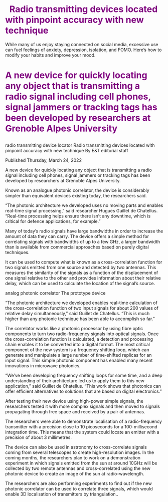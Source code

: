 
<!DOCTYPE html>
<html>
<head>
</head>
<body>
<h1>  <FONT COLOR = "purple">Radio transmitting devices located with pinpoint accuracy with new technique </FONT COLOR></h1>
<article> 
<head>While many of us enjoy staying connected on social media, excessive use can fuel feelings of anxiety, depression, isolation, and FOMO. Here’s how to modify your habits and improve your mood.</article>
</head>
<h1><p><FONT COLOR = "PURPLE"> A new device for quickly locating any object that is transmitting a radio signal including cell phones, signal jammers or tracking tags has been developed by researchers at Grenoble Alpes University</FONT COLOR> </p></h1>
<p> radio transmitting device locator
Radio transmitting devices located with pinpoint accuracy with new technique
By E&T editorial staff 

Published Thursday, March 24, 2022 

A new device for quickly locating any object that is transmitting a radio signal including cell phones, signal jammers or tracking tags has been developed by researchers at Grenoble Alpes University. 

Known as an analogue photonic correlator, the device is considerably simpler than equivalent devices existing today, the researchers said. 

“The photonic architecture we developed uses no moving parts and enables real-time signal processing,” said researcher Hugues Guillet de Chatellus. “Real-time processing helps ensure there isn’t any downtime, which is critical for defence applications, for example.” 

Many of today’s radio signals have large bandwidths in order to increase the amount of data they can carry. The device offers a simple method for correlating signals with bandwidths of up to a few GHz, a larger bandwidth than is available from commercial approaches based on purely digital techniques. 

It can be used to compute what is known as a cross-correlation function for two signals emitted from one source and detected by two antennas. This measures the similarity of the signals as a function of the displacement of one signal relative to the other and provides information about their relative delay, which can be used to calculate the location of the signal’s source. 

analog photonic correlator
The prototype device 

“The photonic architecture we developed enables real-time calculation of the cross-correlation function of two input signals for about 200 values of relative delay simultaneously,” said Guillet de Chatellus. “This is much higher than any photonic technique has been able to accomplish so far.” 

The correlator works like a photonic processor by using fibre optic components to turn two radio-frequency signals into optical signals. Once the cross-correlation function is calculated, a detection and processing chain enables it to be converted into a digital format.
The most critical component of the new system is a frequency shifting loop, which can generate and manipulate a large number of time-shifted replicas for an input signal. This simple photonic component has enabled many recent innovations in microwave photonics. 

“We’ve been developing frequency shifting loops for some time, and a deep understanding of their architecture led us to apply them to this new application,” said Guillet de Chatellus. “This work shows that photonics can offer efficient alternatives to solutions that are based on digital electronics.” 

After testing their new device using high-power simple signals, the researchers tested it with more complex signals and then moved to signals propagating through free space and received by a pair of antennas. 

The researchers were able to demonstrate localisation of a radio-frequency transmitter with a precision close to 10 picoseconds for a 100-millisecond integration time. This means that the system could locate an emitter with a precision of about 3 millimetres. 

The device can also be used in astronomy to cross-correlate signals coming from several telescopes to create high-resolution images. In the coming months, the researchers plan to work on a demonstration experiment in which signals emitted from the sun at around 10GHz will be collected by two remote antennas and cross-correlated using the new photonic device to create an image of the sun at radio-wavelength. 

The researchers are also performing experiments to find out if the new photonic correlator can be used to correlate three signals, which would enable 3D localisation of transmitters by triangulation..</p>
